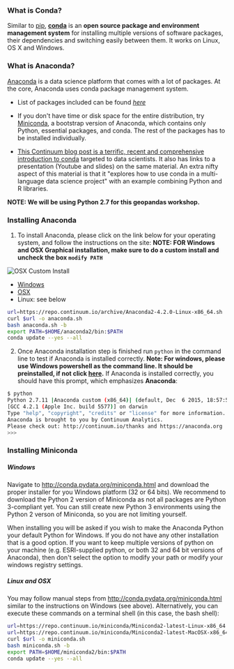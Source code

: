 
### What is Conda?
Similar to [pip](https://pypi.python.org/pypi/pip), [**conda**](http://conda.pydata.org/docs/) is an **open source package and environment management system** for installing multiple versions of software packages, their dependencies and switching easily between them. It works on Linux, OS X and Windows.

### What is Anaconda?
[Anaconda](https://www.continuum.io/why-anaconda) is a data science platform that comes with a lot of packages. At the core, Anaconda uses conda package management system.

- List of packages included can be found [*here*](https://docs.continuum.io/anaconda/pkg-docs)

- If you don't have time or disk space for the entire distribution, try [Miniconda](http://conda.pydata.org/miniconda.html), a bootstrap version of Anaconda, which contains only Python, essential packages, and conda. The rest of the packages has to be installed individually.

- [This Continuum blog post is a terrific, recent and comprehensive introduction to conda](http://www.continuum.io/blog/conda-data-science) targeted to data scientists. It also has links to a presentation (Youtube and slides) on the same material. An extra nifty aspect of this material is that it "explores how to use conda in a multi-language data science project" with an example combining Python and R libraries.

**NOTE: We will be using Python 2.7 for this geopandas workshop.**

### Installing Anaconda

1. To install Anaconda, please click on the link below for your operating system, and follow the instructions on the site:
  **NOTE: FOR Windows and OSX Graphical installation, make sure to do a custom install and uncheck the box `modify PATH`**
  
  ![OSX Custom Install](https://docs.continuum.io/_images/pathoption.png)
  
  - [Windows](https://docs.continuum.io/anaconda/install#anaconda-for-windows-install)
  - [OSX](https://docs.continuum.io/anaconda/install#anaconda-for-os-x-graphical-install)
  - Linux: see below
  
  ```bash
  url=https://repo.continuum.io/archive/Anaconda2-4.2.0-Linux-x86_64.sh
  curl $url -o anaconda.sh
  bash anaconda.sh -b
  export PATH=$HOME/anaconda2/bin:$PATH
  conda update --yes --all
  ```
2. Once Anaconda installation step is finished run `python` in the command line to test if Anaconda is installed correctly. **Note: For windows, please use Windows powershell as the command line. It should be preinstalled, if not click [here](https://msdn.microsoft.com/en-us/powershell/scripting/setup/installing-windows-powershell).**
If Anaconda is installed correctly, you should have this prompt, which emphasizes **Anaconda**:

```bash
$ python
Python 2.7.11 |Anaconda custom (x86_64)| (default, Dec  6 2015, 18:57:58)
[GCC 4.2.1 (Apple Inc. build 5577)] on darwin
Type "help", "copyright", "credits" or "license" for more information.
Anaconda is brought to you by Continuum Analytics.
Please check out: http://continuum.io/thanks and https://anaconda.org
>>>
```

### Installing Miniconda

##### Windows
Navigate to http://conda.pydata.org/miniconda.html and download the proper installer for you Windows platform (32 or 64 bits).
We recommend to download the Python 2 version of Miniconda as not all packages are Python 3-compliant yet.  You can still create new Python 3 environments using the Python 2 verson of Miniconda, so you are not limiting yourself.

When installing you will be asked if you wish to make the Anaconda Python your default Python for Windows.
If you do not have any other installation that is a good option.  If you want to keep multiple versions of python on your machine (e.g. ESRI-supplied python, or both 32 and 64 bit versions of Anaconda), then don't select the option to modify your path or modify your windows registry settings.

##### Linux and OSX
You may follow manual steps from http://conda.pydata.org/miniconda.html similar to the instructions on Windows (see above). Alternatively, you can execute these commands on a terminal shell (in this case, the bash shell):

```bash
url=https://repo.continuum.io/miniconda/Miniconda2-latest-Linux-x86_64.sh # Linux
url=https://repo.continuum.io/miniconda/Miniconda2-latest-MacOSX-x86_64.sh # OSX
curl $url -o miniconda.sh
bash miniconda.sh -b
export PATH=$HOME/miniconda2/bin:$PATH
conda update --yes --all
```
